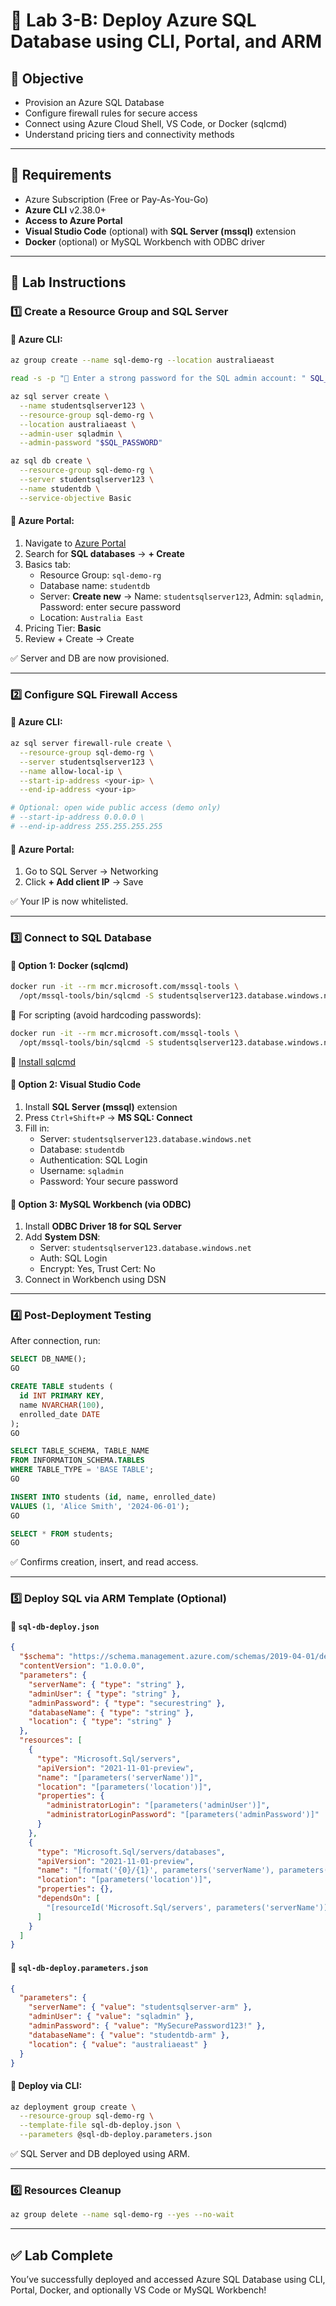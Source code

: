 # 📃️ Lab 3-B: Deploy Azure SQL Database using CLI, Portal, and ARM

## 🌟 Objective

- Provision an Azure SQL Database
- Configure firewall rules for secure access
- Connect using Azure Cloud Shell, VS Code, or Docker (sqlcmd)
- Understand pricing tiers and connectivity methods

---

## 🧰 Requirements

- Azure Subscription (Free or Pay-As-You-Go)
- **Azure CLI** v2.38.0+
- **Access to Azure Portal**
- **Visual Studio Code** (optional) with **SQL Server (mssql)** extension
- **Docker** (optional) or MySQL Workbench with ODBC driver

---

## 👣 Lab Instructions

### 1️⃣ Create a Resource Group and SQL Server

#### 🔹 Azure CLI:

```bash
az group create --name sql-demo-rg --location australiaeast

read -s -p "🔑 Enter a strong password for the SQL admin account: " SQL_PASSWORD

az sql server create \
  --name studentsqlserver123 \
  --resource-group sql-demo-rg \
  --location australiaeast \
  --admin-user sqladmin \
  --admin-password "$SQL_PASSWORD"

az sql db create \
  --resource-group sql-demo-rg \
  --server studentsqlserver123 \
  --name studentdb \
  --service-objective Basic
```

#### 🔹 Azure Portal:

1. Navigate to [Azure Portal](https://portal.azure.com)
2. Search for **SQL databases** → **+ Create**
3. Basics tab:
   - Resource Group: `sql-demo-rg`
   - Database name: `studentdb`
   - Server: **Create new** → Name: `studentsqlserver123`, Admin: `sqladmin`, Password: enter secure password
   - Location: `Australia East`
4. Pricing Tier: **Basic**
5. Review + Create → Create

✅ Server and DB are now provisioned.

---

### 2️⃣ Configure SQL Firewall Access

#### 🔹 Azure CLI:

```bash
az sql server firewall-rule create \
  --resource-group sql-demo-rg \
  --server studentsqlserver123 \
  --name allow-local-ip \
  --start-ip-address <your-ip> \
  --end-ip-address <your-ip>

# Optional: open wide public access (demo only)
# --start-ip-address 0.0.0.0 \
# --end-ip-address 255.255.255.255
```

#### 🔹 Azure Portal:

1. Go to SQL Server → Networking
2. Click **+ Add client IP** → Save

✅ Your IP is now whitelisted.

---

### 3️⃣ Connect to SQL Database

#### 🐳 Option 1: Docker (sqlcmd)

```bash
docker run -it --rm mcr.microsoft.com/mssql-tools \
  /opt/mssql-tools/bin/sqlcmd -S studentsqlserver123.database.windows.net -U sqladmin -d studentdb
```

📌 For scripting (avoid hardcoding passwords):

```bash
docker run -it --rm mcr.microsoft.com/mssql-tools \
  /opt/mssql-tools/bin/sqlcmd -S studentsqlserver123.database.windows.net -U sqladmin -P 'YourPassword' -d studentdb
```

🔗 [Install sqlcmd](https://learn.microsoft.com/sql/tools/sqlcmd-utility)

#### 🧰 Option 2: Visual Studio Code

1. Install **SQL Server (mssql)** extension
2. Press `Ctrl+Shift+P` → **MS SQL: Connect**
3. Fill in:
   - Server: `studentsqlserver123.database.windows.net`
   - Database: `studentdb`
   - Authentication: SQL Login
   - Username: `sqladmin`
   - Password: Your secure password

#### 🧰 Option 3: MySQL Workbench (via ODBC)

1. Install **ODBC Driver 18 for SQL Server**
2. Add **System DSN**:
   - Server: `studentsqlserver123.database.windows.net`
   - Auth: SQL Login
   - Encrypt: Yes, Trust Cert: No
3. Connect in Workbench using DSN

---

### 4️⃣ Post-Deployment Testing

After connection, run:

```sql
SELECT DB_NAME();
GO

CREATE TABLE students (
  id INT PRIMARY KEY,
  name NVARCHAR(100),
  enrolled_date DATE
);
GO

SELECT TABLE_SCHEMA, TABLE_NAME
FROM INFORMATION_SCHEMA.TABLES
WHERE TABLE_TYPE = 'BASE TABLE';
GO

INSERT INTO students (id, name, enrolled_date)
VALUES (1, 'Alice Smith', '2024-06-01');
GO

SELECT * FROM students;
GO
```

✅ Confirms creation, insert, and read access.

---

### 5️⃣ Deploy SQL via ARM Template (Optional)

#### 🔹 `sql-db-deploy.json`

```json
{
  "$schema": "https://schema.management.azure.com/schemas/2019-04-01/deploymentTemplate.json#",
  "contentVersion": "1.0.0.0",
  "parameters": {
    "serverName": { "type": "string" },
    "adminUser": { "type": "string" },
    "adminPassword": { "type": "securestring" },
    "databaseName": { "type": "string" },
    "location": { "type": "string" }
  },
  "resources": [
    {
      "type": "Microsoft.Sql/servers",
      "apiVersion": "2021-11-01-preview",
      "name": "[parameters('serverName')]",
      "location": "[parameters('location')]",
      "properties": {
        "administratorLogin": "[parameters('adminUser')]",
        "administratorLoginPassword": "[parameters('adminPassword')]"
      }
    },
    {
      "type": "Microsoft.Sql/servers/databases",
      "apiVersion": "2021-11-01-preview",
      "name": "[format('{0}/{1}', parameters('serverName'), parameters('databaseName'))]",
      "location": "[parameters('location')]",
      "properties": {},
      "dependsOn": [
        "[resourceId('Microsoft.Sql/servers', parameters('serverName'))]"
      ]
    }
  ]
}
```

#### 🔹 `sql-db-deploy.parameters.json`

```json
{
  "parameters": {
    "serverName": { "value": "studentsqlserver-arm" },
    "adminUser": { "value": "sqladmin" },
    "adminPassword": { "value": "MySecurePassword123!" },
    "databaseName": { "value": "studentdb-arm" },
    "location": { "value": "australiaeast" }
  }
}
```

#### 🔹 Deploy via CLI:

```bash
az deployment group create \
  --resource-group sql-demo-rg \
  --template-file sql-db-deploy.json \
  --parameters @sql-db-deploy.parameters.json
```

✅ SQL Server and DB deployed using ARM.

---

### 6️⃣ Resources Cleanup 

```bash
az group delete --name sql-demo-rg --yes --no-wait
```

---

## ✅ Lab Complete

You’ve successfully deployed and accessed Azure SQL Database using CLI, Portal, Docker, and optionally VS Code or MySQL Workbench!

